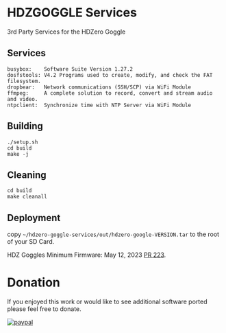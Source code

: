 # HDZGOGGLE Services
3rd Party Services for the HDZero Goggle

## Services
```
busybox:    Software Suite Version 1.27.2
dosfstools: V4.2 Programs used to create, modify, and check the FAT filesystem.
dropbear:   Network communications (SSH/SCP) via WiFi Module
ffmpeg:     A complete solution to record, convert and stream audio and video.
ntpclient:  Synchronize time with NTP Server via WiFi Module
```

## Building
```shell
./setup.sh
cd build
make -j
```

## Cleaning
```shell
cd build
make cleanall
```

## Deployment
copy ```~/hdzero-goggle-services/out/hdzero-google-VERSION.tar``` to the root of your SD Card.

HDZ Goggles Minimum Firmware: May 12, 2023 [PR 223](https://github.com/hd-zero/hdzero-goggle/pull/238).

# Donation
If you enjoyed this work or would like to see additional software ported please feel free to donate.

[![paypal](https://www.paypalobjects.com/en_US/i/btn/btn_donateCC_LG.gif)](https://www.paypal.com/donate/?hosted_button_id=E4DSQMLR5JUXS)
